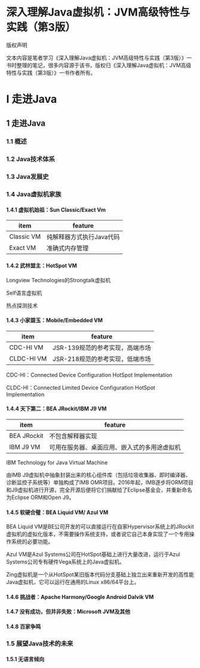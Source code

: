 # 深入理解Java虚拟机：JVM高级特性与实践（第3版）





版权声明



文本内容是笔者学习《深入理解Java虚拟机：JVM高级特性与实践（第3版）》一书时整理的笔记，很多内容源于该书，版权归《深入理解Java虚拟机：JVM高级特性与实践（第3版）》一书作者所有。





# I 走进Java



## 1 走进Java



### 1.1 概述



### 1.2 Java技术体系



### 1.3 Java发展史



### 1.4 Java虚拟机家族



#### 1.4.1 虚拟机始祖：Sun Classic/Exact Vm



| item       | feature                  |
| ---------- | ------------------------ |
| Classic VM | 纯解释器方式执行Java代码 |
| Exact VM   | 准确式内存管理           |



#### 1.4.2 武林盟主：HotSpot VM



Longview Technologies的Strongtalk虚拟机



Self语言虚拟机



热点探测技术



#### 1.4.3 小家碧玉：Mobile/Embedded VM



| item       | feature                         |
| ---------- | ------------------------------- |
| CDC-HI VM  | JSR-139规范的参考实现，高端市场 |
| CLDC-HI VM | JSR-218规范的参考实现，低端市场 |



CDC-HI：Connected Device Configuration HotSpot Implementation



CLDC-HI：Connected Limited Device Configuration HotSpot Implementation





#### 1.4.4 天下第二：BEA JRockit/IBM J9 VM



| item        | feature                                      |
| ----------- | -------------------------------------------- |
| BEA JRockit | 不包含解释器实现                             |
| IBM J9 VM   | 可用在服务器、桌面应用、嵌入式的多用途虚拟机 |



IBM Technology for Java Virtual Machine



由IMB J9虚拟机中抽象封装出来的核心组件库（包括垃圾收集器、即时编译器、诊断监控子系统等）单独构成了IMB OMR项目。2016年起，IMB逐步将ORM项目和J9虚拟机进行开源，完全开源后便将它们捐献给了Eclipse基金会，并重新命名为Eclipse ORM和Open J9。





#### 1.4.5 软硬合璧：BEA Liquid VM/ Azul VM



BEA Liquid VM是BE公司开发的可以直接运行在自家Hypervisor系统上的JRockit虚拟机的虚拟化版本，不需要操作系统支持，或者说它自己本身实现了一个专用操作系统的必要功能。



Azul VM是Azul Systems公司在HotSpot基础上进行大量改进，运行于Azul Systems公司专有硬件Vega系统上的Java虚拟机。



Zing虚拟机是一个从HotSpot某旧版本代码分支基础上独立出来重新开发的高性能Java虚拟机，它可以运行在通用的Linux x86/64平台上。



#### 1.4.6 挑战者：Apache Harmony/Google Android Dalvik VM





#### 1.4.7 没有成功，但并非失败：Microsoft JVM及其他



#### 1.4.8 百家争鸣



### 1.5 展望Java技术的未来



#### 1.5.1 无语言倾向





































